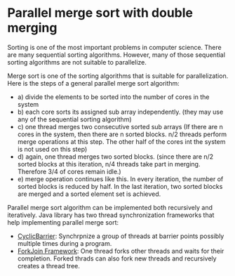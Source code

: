 # Parallel merge sort with double merging

Sorting is one of the most important problems in computer science. There are many sequential sorting algorithms. However, many of those sequential sorting algorithms are not suitable to parallelize. 

Merge sort is one of the sorting algorithms that is suitable for parallelization. Here is the steps of a general parallel merge sort algorithm: 
* a) divide the elements to be sorted into the number of cores in the system
* b) each core sorts its assigned sub array independently. (they may use any of the sequential sorting algorithm)
* c) one thread merges two consecutive sorted sub arrays (If there are n cores in the system, then there are n sorted blocks. n/2 threads perform merge operations at this step. The other half of the cores int the system is not used on this step)
* d) again, one thread merges two sorted blocks. (since there are n/2 sorted blocks at this iteration, n/4 threads take part in merging. Therefore 3/4 of cores remain idle.)
* e) merge operation continues like this. In every iteration, the number of sorted blocks is reduced by half. In the last iteration, two sorted blocks are merged and a sorted element set is achieved. 

Parallel merge sort algorithm can be implemented both recursively and iteratively. Java library has two thread synchronization frameworks that help implementing parallel merge sort: 
* [CyclicBarrier](https://docs.oracle.com/javase/8/docs/api/java/util/concurrent/CyclicBarrier.html): Synchrpnize a group of threads at barrier points possibly multiple times during a program. 
* [ForkJoin Framework](https://docs.oracle.com/javase/8/docs/api/java/util/concurrent/ForkJoinTask.html): One thread forks other threads and waits for their completion. Forked thrads can also fork new threads and recursively creates a thread tree. 

